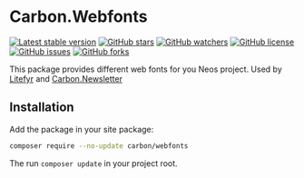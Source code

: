 # Carbon.Webfonts

[![Latest stable version]][packagist] [![GitHub stars]][stargazers] [![GitHub watchers]][subscription]
[![GitHub license]][license] [![GitHub issues]][issues] [![GitHub forks]][network]

This package provides different web fonts for you Neos project. Used by [Litefyr] and [Carbon.Newsletter]

## Installation

Add the package in your site package:

```bash
composer require --no-update carbon/webfonts
```

The run `composer update` in your project root.

[packagist]: https://packagist.org/packages/carbon/webfonts
[latest stable version]: https://poser.pugx.org/carbon/webfonts/v/stable
[github issues]: https://img.shields.io/github/issues/CarbonPackages/Carbon.Webfonts
[issues]: https://github.com/CarbonPackages/Carbon.Webfonts/issues
[github forks]: https://img.shields.io/github/forks/CarbonPackages/Carbon.Webfonts
[network]: https://github.com/CarbonPackages/Carbon.Webfonts/network
[github stars]: https://img.shields.io/github/stars/CarbonPackages/Carbon.Webfonts
[stargazers]: https://github.com/CarbonPackages/Carbon.Webfonts/stargazers
[github license]: https://img.shields.io/github/license/CarbonPackages/Carbon.Webfonts
[license]: LICENSE
[github watchers]: https://img.shields.io/github/watchers/CarbonPackages/Carbon.Webfonts.svg
[subscription]: https://github.com/CarbonPackages/Carbon.Webfonts/subscription
[Litefyr]: https://litefyr.io
[Carbon.Newsletter]: https://github.com/CarbonPackages/Carbon.Newsletter
